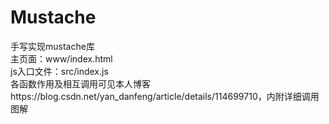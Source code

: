 # Mustache
手写实现mustache库
<br>
主页面：www/index.html
<br>
js入口文件：src/index.js
<br>
各函数作用及相互调用可见本人博客https://blog.csdn.net/yan_danfeng/article/details/114699710，内附详细调用图解
